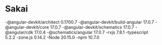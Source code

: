 # Sakai
-@angular-devkit/architect       0.1700.7
-@angular-devkit/build-angular   17.0.7
-@angular-devkit/core            17.0.7
-@angular-devkit/schematics      17.0.7
-@angular/cdk                    17.0.4
-@schematics/angular             17.0.7
-rxjs                            7.8.1
-typescript                      5.2.2
-zone.js                         0.14.2
-Node                            20.15.0
-npm                             10.7.0

